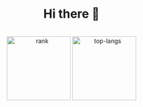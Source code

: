 <h1 align="center">Hi there 👋</h1>
<br>
<div align=center>
  <img height=150 src="https://github-readme-streak-stats-salesp07.vercel.app/?user=ilyswch&theme=dark" alt="rank" />
  <img height=150 src="https://github-readme-stats.vercel.app/api/top-langs/?username=ilyswch&layout=compact&theme=dark" alt="top-langs"/>
</div>
